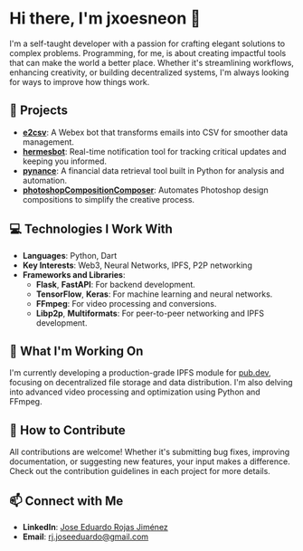 # Hi there, I'm jxoesneon 👋

I'm a self-taught developer with a passion for crafting elegant solutions to complex problems. Programming, for me, is about creating impactful tools that can make the world a better place. Whether it's streamlining workflows, enhancing creativity, or building decentralized systems, I'm always looking for ways to improve how things work.

## 🚀 Projects

- **[e2csv](https://github.com/jxoesneon/e2csv)**: A Webex bot that transforms emails into CSV for smoother data management.
- **[hermesbot](https://github.com/jxoesneon/hermesbot)**: Real-time notification tool for tracking critical updates and keeping you informed.
- **[pynance](https://github.com/jxoesneon/pynance)**: A financial data retrieval tool built in Python for analysis and automation.
- **[photoshopCompositionComposer](https://github.com/jxoesneon/photoshopCompositionComposer)**: Automates Photoshop design compositions to simplify the creative process.

## 💻 Technologies I Work With

- **Languages**: Python, Dart
- **Key Interests**: Web3, Neural Networks, IPFS, P2P networking
- **Frameworks and Libraries**:
  - **Flask**, **FastAPI**: For backend development.
  - **TensorFlow**, **Keras**: For machine learning and neural networks.
  - **FFmpeg**: For video processing and conversions.
  - **Libp2p**, **Multiformats**: For peer-to-peer networking and IPFS development.

## 🌱 What I'm Working On

I'm currently developing a production-grade IPFS module for [pub.dev](https://pub.dev), focusing on decentralized file storage and data distribution. I'm also delving into advanced video processing and optimization using Python and FFmpeg.

## 🤝 How to Contribute

All contributions are welcome! Whether it's submitting bug fixes, improving documentation, or suggesting new features, your input makes a difference. Check out the contribution guidelines in each project for more details.

## 📫 Connect with Me

- **LinkedIn**: [Jose Eduardo Rojas Jiménez](https://www.linkedin.com/in/jose-eduardo-rojas-jim%C3%A9nez-0a8284b1/)
- **Email**: [rj.joseeduardo@gmail.com](mailto:rj.joseeduardo@gmail.com)
